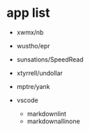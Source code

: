 # app list

- xwmx/nb
- wustho/epr
- sunsations/SpeedRead
- xtyrrell/undollar
- mptre/yank

- vscode
  - markdownlint
  - markdownallinone
